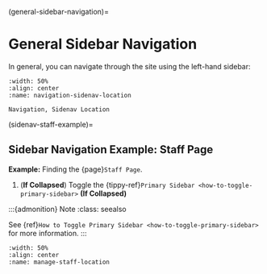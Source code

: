 
(general-sidebar-navigation)=
# General Sidebar Navigation

In general, you can navigate through the site using the left-hand sidebar:

```{lazyfigure} ../../_static/solo_app/Universal/GeneralNavigation/sidenav-dropdowns-closed-location.webp
:width: 50%
:align: center
:name: navigation-sidenav-location

Navigation, Sidenav Location
```

(sidenav-staff-example)=
## Sidebar Navigation Example: Staff Page

**Example:** Finding the {page}`Staff Page`.

1. (**If Collapsed**) Toggle the {tippy-ref}`Primary Sidebar <how-to-toggle-primary-sidebar>` **(If Collapsed)**

:::{admonition} Note
:class: seealso

See {ref}`How to Toggle Primary Sidebar <how-to-toggle-primary-sidebar>` for more information.
:::


```{lazyfigure} ../../_static/solo_app/User/Staff/manage-staff-location.webp
:width: 50%
:align: center
:name: manage-staff-location
```
